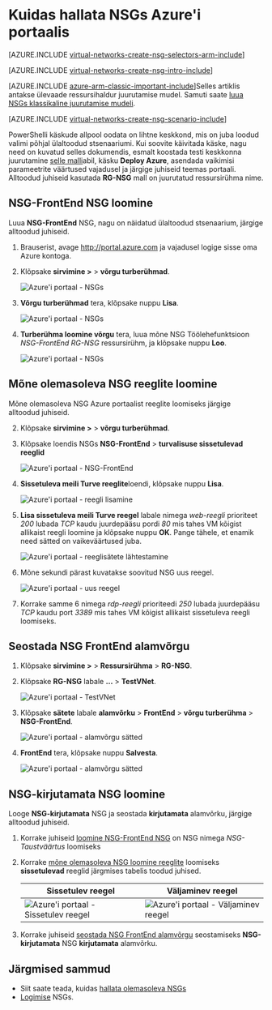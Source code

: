 <properties 
   pageTitle="Kuidas luua NSGs ARM režiimis Azure'i portaalis | Microsoft Azure'i"
   description="Siit saate teada, kuidas luua ja juurutada NSGs rühmas Azure'i portaalis"
   services="virtual-network"
   documentationCenter="na"
   authors="jimdial"
   manager="carmonm"
   editor="tysonn"
   tags="azure-resource-manager"
/>
<tags 
   ms.service="virtual-network"
   ms.devlang="na"
   ms.topic="article"
   ms.tgt_pltfrm="na"
   ms.workload="infrastructure-services"
   ms.date="02/04/2016"
   ms.author="jdial" />

# <a name="how-to-manage-nsgs-using-the-azure-portal"></a>Kuidas hallata NSGs Azure'i portaalis

[AZURE.INCLUDE [virtual-networks-create-nsg-selectors-arm-include](../../includes/virtual-networks-create-nsg-selectors-arm-include.md)]

[AZURE.INCLUDE [virtual-networks-create-nsg-intro-include](../../includes/virtual-networks-create-nsg-intro-include.md)]

[AZURE.INCLUDE [azure-arm-classic-important-include](../../includes/azure-arm-classic-important-include.md)]Selles artiklis antakse ülevaade ressursihaldur juurutamise mudel. Samuti saate [luua NSGs klassikaline juurutamise mudeli](virtual-networks-create-nsg-classic-ps.md).

[AZURE.INCLUDE [virtual-networks-create-nsg-scenario-include](../../includes/virtual-networks-create-nsg-scenario-include.md)]

PowerShelli käskude allpool oodata on lihtne keskkond, mis on juba loodud valimi põhjal ülaltoodud stsenaariumi. Kui soovite käivitada käske, nagu need on kuvatud selles dokumendis, esmalt koostada testi keskkonna juurutamine [selle malli](http://github.com/telmosampaio/azure-templates/tree/master/201-IaaS-WebFrontEnd-SQLBackEnd)abil, käsku **Deploy Azure**, asendada vaikimisi parameetrite väärtused vajadusel ja järgige juhiseid teemas portaali. Alltoodud juhiseid kasutada **RG-NSG** mall on juurutatud ressursirühma nime.

## <a name="create-the-nsg-frontend-nsg"></a>NSG-FrontEnd NSG loomine

Luua **NSG-FrontEnd** NSG, nagu on näidatud ülaltoodud stsenaarium, järgige alltoodud juhiseid.

1. Brauserist, avage http://portal.azure.com ja vajadusel logige sisse oma Azure kontoga.
2. Klõpsake **sirvimine >** > **võrgu turberühmad**.

    ![Azure'i portaal - NSGs](./media/virtual-networks-create-nsg-arm-pportal/figure11.png)

3. **Võrgu turberühmad** tera, klõpsake nuppu **Lisa**.
  
    ![Azure'i portaal - NSGs](./media/virtual-networks-create-nsg-arm-pportal/figure12.png)

4. **Turberühma loomine võrgu** tera, luua mõne NSG Töölehefunktsioon *NSG-FrontEnd* *RG-NSG* ressursirühm, ja klõpsake nuppu **Loo**.

    ![Azure'i portaal - NSGs](./media/virtual-networks-create-nsg-arm-pportal/figure13.png)

## <a name="create-rules-in-an-existing-nsg"></a>Mõne olemasoleva NSG reeglite loomine

Mõne olemasoleva NSG Azure portaalist reeglite loomiseks järgige alltoodud juhiseid.

2. Klõpsake **sirvimine >** > **võrgu turberühmad**.

3. Klõpsake loendis NSGs **NSG-FrontEnd** > **turvalisuse sissetulevad reeglid**

    ![Azure'i portaal - NSG-FrontEnd](./media/virtual-networks-create-nsg-arm-pportal/figure2.png)

4. **Sissetuleva meili Turve reeglite**loendi, klõpsake nuppu **Lisa**.

    ![Azure'i portaal - reegli lisamine](./media/virtual-networks-create-nsg-arm-pportal/figure3.png)

5. **Lisa sissetuleva meili Turve reegel** labale nimega *web-reegli* prioriteet *200* lubada *TCP* kaudu juurdepääsu pordi *80* mis tahes VM kõigist allikaist reegli loomine ja klõpsake nuppu **OK**. Pange tähele, et enamik need sätted on vaikeväärtused juba.

    ![Azure'i portaal - reeglisätete lähtestamine](./media/virtual-networks-create-nsg-arm-pportal/figure4.png)

6. Mõne sekundi pärast kuvatakse soovitud NSG uus reegel.

    ![Azure'i portaal - uus reegel](./media/virtual-networks-create-nsg-arm-pportal/figure5.png)

7. Korrake samme 6 nimega *rdp-reegli* prioriteedi *250* lubada juurdepääsu *TCP* kaudu port *3389* mis tahes VM kõigist allikaist sissetuleva reegli loomiseks.

## <a name="associate-the-nsg-to-the-frontend-subnet"></a>Seostada NSG FrontEnd alamvõrgu

1. Klõpsake **sirvimine >** > **Ressursirühma** > **RG-NSG**.
2. Klõpsake **RG-NSG** labale **…**  >  **TestVNet**.

    ![Azure'i portaal - TestVNet](./media/virtual-networks-create-nsg-arm-pportal/figure14.png)

3. Klõpsake **sätete** labale **alamvõrku** > **FrontEnd** > **võrgu turberühma** > **NSG-FrontEnd**.

    ![Azure'i portaal - alamvõrgu sätted](./media/virtual-networks-create-nsg-arm-pportal/figure15.png)

4. **FrontEnd** tera, klõpsake nuppu **Salvesta**.

    ![Azure'i portaal - alamvõrgu sätted](./media/virtual-networks-create-nsg-arm-pportal/figure16.png)

## <a name="create-the-nsg-backend-nsg"></a>NSG-kirjutamata NSG loomine

Looge **NSG-kirjutamata** NSG ja seostada **kirjutamata** alamvõrku, järgige alltoodud juhiseid.

1. Korrake juhiseid [loomine NSG-FrontEnd NSG](#Create-the-NSG-FrontEnd-NSG) on NSG nimega *NSG-Taustväärtus* loomiseks
2. Korrake [mõne olemasoleva NSG loomine reeglite](#Create-rules-in-an-existing-NSG) loomiseks **sissetulevad** reeglid järgmises tabelis toodud juhised.

  	|Sissetulev reegel|Väljaminev reegel|
  	|---|---|
  	|![Azure'i portaal - Sissetulev reegel](./media/virtual-networks-create-nsg-arm-pportal/figure17.png)|![Azure'i portaal - Väljaminev reegel](./media/virtual-networks-create-nsg-arm-pportal/figure18.png)|

3. Korrake juhiseid [seostada NSG FrontEnd alamvõrgu](#Associate-the-NSG-to-the-FrontEnd-subnet) seostamiseks **NSG-kirjutamata** NSG **kirjutamata** alamvõrku.

## <a name="next-steps"></a>Järgmised sammud

- Siit saate teada, kuidas [hallata olemasoleva NSGs](virtual-network-manage-nsg-arm-portal.md)
- [Logimise](virtual-network-nsg-manage-log.md) NSGs.